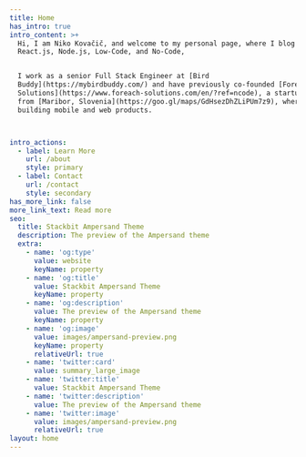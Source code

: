 ```yaml
---
title: Home
has_intro: true
intro_content: >+
  Hi, I am Niko Kovačič, and welcome to my personal page, where I blog about
  React.js, Node.js, Low-Code, and No-Code,


  I work as a senior Full Stack Engineer at [Bird
  Buddy](https://mybirdbuddy.com/) and have previously co-founded [Foreach
  Solutions](https://www.foreach-solutions.com/en/?ref=ncode), a startup agency
  from [Maribor, Slovenia](https://goo.gl/maps/GdHsezDhZLiPUm7z9), where we were
  building mobile and web products.



intro_actions:
  - label: Learn More
    url: /about
    style: primary
  - label: Contact
    url: /contact
    style: secondary
has_more_link: false
more_link_text: Read more
seo:
  title: Stackbit Ampersand Theme
  description: The preview of the Ampersand theme
  extra:
    - name: 'og:type'
      value: website
      keyName: property
    - name: 'og:title'
      value: Stackbit Ampersand Theme
      keyName: property
    - name: 'og:description'
      value: The preview of the Ampersand theme
      keyName: property
    - name: 'og:image'
      value: images/ampersand-preview.png
      keyName: property
      relativeUrl: true
    - name: 'twitter:card'
      value: summary_large_image
    - name: 'twitter:title'
      value: Stackbit Ampersand Theme
    - name: 'twitter:description'
      value: The preview of the Ampersand theme
    - name: 'twitter:image'
      value: images/ampersand-preview.png
      relativeUrl: true
layout: home
---
```

